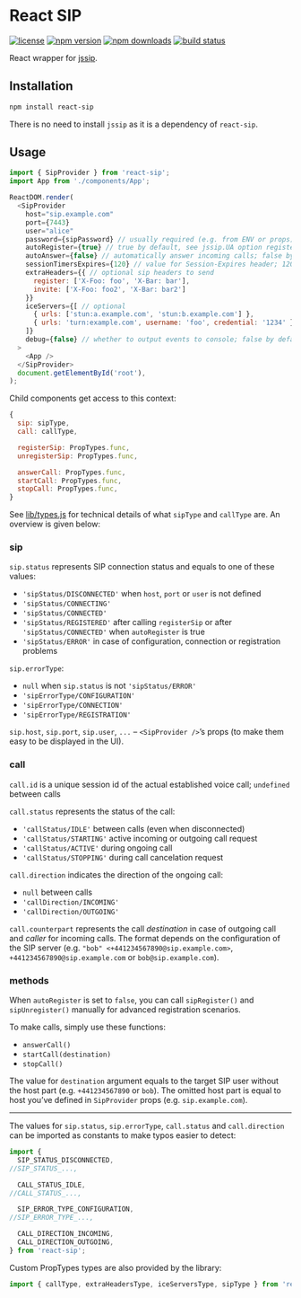 React SIP
===

[![license](https://img.shields.io/github/license/callthemonline/react-sip.svg)](https://github.com/callthemonline/react-sip/blob/master/LICENSE)
[![npm version](https://img.shields.io/npm/v/react-sip.svg)](https://www.npmjs.com/package/react-sip)
[![npm downloads](https://img.shields.io/npm/dy/react-sip.svg)](https://www.npmjs.com/package/react-sip)
[![build status](https://travis-ci.org/callthemonline/react-sip.svg?branch=master)](https://travis-ci.org/callthemonline/react-sip)

React wrapper for [jssip](https://github.com/versatica/JsSIP).


Installation
---

```bash
npm install react-sip
```

There is no need to install `jssip` as it is a dependency of `react-sip`.


Usage
---

```js
import { SipProvider } from 'react-sip';
import App from './components/App';  

ReactDOM.render(
  <SipProvider
    host="sip.example.com"
    port={7443}
    user="alice"
    password={sipPassword} // usually required (e.g. from ENV or props)
    autoRegister={true} // true by default, see jssip.UA option register
    autoAnswer={false} // automatically answer incoming calls; false by default
    sessionTimersExpires={120} // value for Session-Expires header; 120 by default
    extraHeaders={{ // optional sip headers to send
      register: ['X-Foo: foo', 'X-Bar: bar'],
      invite: ['X-Foo: foo2', 'X-Bar: bar2']
    }}
    iceServers={[ // optional
      { urls: ['stun:a.example.com', 'stun:b.example.com'] },
      { urls: 'turn:example.com', username: 'foo', credential: '1234' }
    ]}
    debug={false} // whether to output events to console; false by default
  >
    <App />
  </SipProvider>
  document.getElementById('root'),
);
```

Child components get access to this context:

```js
{
  sip: sipType,
  call: callType,

  registerSip: PropTypes.func,
  unregisterSip: PropTypes.func,

  answerCall: PropTypes.func,
  startCall: PropTypes.func,
  stopCall: PropTypes.func,
}
```

See [lib/types.js](./src/lib/types.js) for technical details of what `sipType` and `callType` are.
An overview is given below:

### sip

`sip.status` represents SIP connection status and equals to one of these values:

*   `'sipStatus/DISCONNECTED'` when `host`, `port` or `user` is not defined
*   `'sipStatus/CONNECTING'`
*   `'sipStatus/CONNECTED'`
*   `'sipStatus/REGISTERED'` after calling `registerSip` or after `'sipStatus/CONNECTED'` when `autoRegister` is true
*   `'sipStatus/ERROR'` in case of configuration, connection or registration problems

`sip.errorType`:

*   `null` when `sip.status` is not `'sipStatus/ERROR'`
*   `'sipErrorType/CONFIGURATION'`
*   `'sipErrorType/CONNECTION'`
*   `'sipErrorType/REGISTRATION'`

`sip.host`, `sip.port`, `sip.user`, `...` – `<SipProvider />`’s props (to make them easy to be displayed in the UI).

### call

`call.id` is a unique session id of the actual established voice call; `undefined` between calls

`call.status` represents the status of the call:

*   `'callStatus/IDLE'` between calls (even when disconnected)
*   `'callStatus/STARTING'` active incoming or outgoing call request
*   `'callStatus/ACTIVE'` during ongoing call
*   `'callStatus/STOPPING'` during call cancelation request

`call.direction` indicates the direction of the ongoing call:

*   `null` between calls
*   `'callDirection/INCOMING'`
*   `'callDirection/OUTGOING'`

`call.counterpart` represents the call _destination_ in case of outgoing call and _caller_ for
incoming calls.
The format depends on the configuration of the SIP server (e.g. `"bob" <+441234567890@sip.example.com>`, `+441234567890@sip.example.com` or `bob@sip.example.com`).

### methods

When `autoRegister` is set to `false`, you can call `sipRegister()` and `sipUnregister()` manually for advanced registration scenarios.

To make calls, simply use these functions:

*   `answerCall()`
*   `startCall(destination)`
*   `stopCall()`

The value for `destination` argument equals to the target SIP user without the host part (e.g. `+441234567890` or `bob`).
The omitted host part is equal to host you’ve defined in `SipProvider` props (e.g. `sip.example.com`).

---

The values for `sip.status`, `sip.errorType`, `call.status` and `call.direction` can be imported as constants to make typos easier to detect:

```js
import {
  SIP_STATUS_DISCONNECTED,
//SIP_STATUS_...,

  CALL_STATUS_IDLE,
//CALL_STATUS_...,

  SIP_ERROR_TYPE_CONFIGURATION,
//SIP_ERROR_TYPE_...,

  CALL_DIRECTION_INCOMING,
  CALL_DIRECTION_OUTGOING,
} from 'react-sip';
```

Custom PropTypes types are also provided by the library:

```js
import { callType, extraHeadersType, iceServersType, sipType } from 'react-sip';
```
